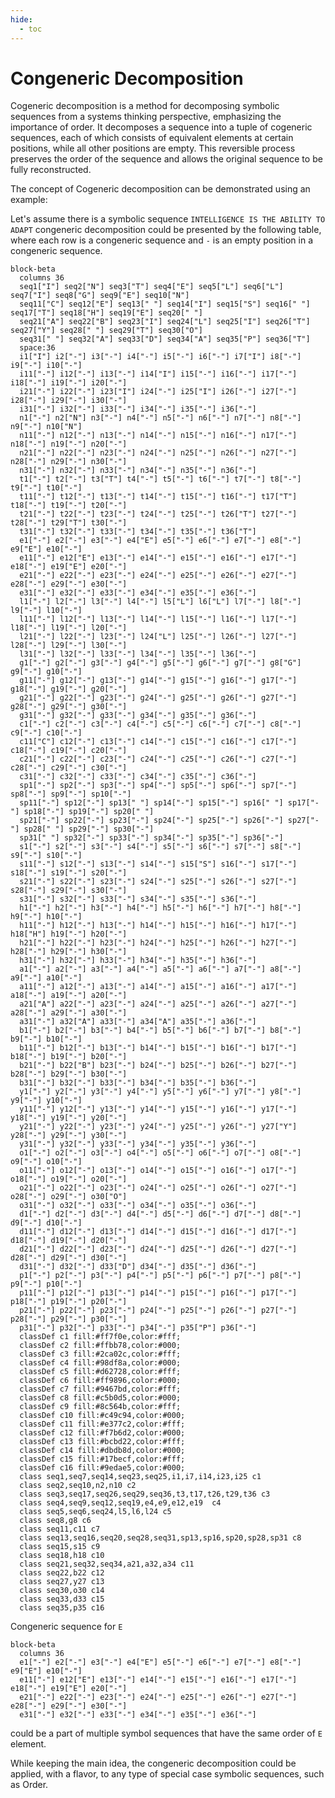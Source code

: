 ```yaml
---
hide:
  - toc
---
```

# Congeneric Decomposition

Cogeneric decomposition is a method for decomposing symbolic sequences from a systems thinking perspective,
emphasizing the importance of order. It decomposes a sequence into a tuple of cogeneric sequences,
each of which consists of equivalent elements at certain positions, while all other positions are empty.
This reversible process preserves the order of the sequence and allows the original sequence to be fully reconstructed.

The concept of Cogeneric decomposition can be demonstrated using an example:

Let's assume there is a symbolic sequence `INTELLIGENCE IS THE ABILITY TO ADAPT` congeneric decomposition
could be presented by the following table, where each row is a congeneric sequence and  `-` is an empty position in a congeneric sequence.

``` mermaid
block-beta
  columns 36
  seq1["I"] seq2["N"] seq3["T"] seq4["E"] seq5["L"] seq6["L"] seq7["I"] seq8["G"] seq9["E"] seq10["N"]
  seq11["C"] seq12["E"] seq13[" "] seq14["I"] seq15["S"] seq16[" "] seq17["T"] seq18["H"] seq19["E"] seq20[" "]
  seq21["A"] seq22["B"] seq23["I"] seq24["L"] seq25["I"] seq26["T"] seq27["Y"] seq28[" "] seq29["T"] seq30["O"]
  seq31[" "] seq32["A"] seq33["D"] seq34["A"] seq35["P"] seq36["T"]
  space:36
  i1["I"] i2["-"] i3["-"] i4["-"] i5["-"] i6["-"] i7["I"] i8["-"] i9["-"] i10["-"]
  i11["-"] i12["-"] i13["-"] i14["I"] i15["-"] i16["-"] i17["-"] i18["-"] i19["-"] i20["-"]
  i21["-"] i22["-"] i23["I"] i24["-"] i25["I"] i26["-"] i27["-"] i28["-"] i29["-"] i30["-"]
  i31["-"] i32["-"] i33["-"] i34["-"] i35["-"] i36["-"]
  n1["-"] n2["N"] n3["-"] n4["-"] n5["-"] n6["-"] n7["-"] n8["-"] n9["-"] n10["N"]
  n11["-"] n12["-"] n13["-"] n14["-"] n15["-"] n16["-"] n17["-"] n18["-"] n19["-"] n20["-"]
  n21["-"] n22["-"] n23["-"] n24["-"] n25["-"] n26["-"] n27["-"] n28["-"] n29["-"] n30["-"]
  n31["-"] n32["-"] n33["-"] n34["-"] n35["-"] n36["-"]
  t1["-"] t2["-"] t3["T"] t4["-"] t5["-"] t6["-"] t7["-"] t8["-"] t9["-"] t10["-"]
  t11["-"] t12["-"] t13["-"] t14["-"] t15["-"] t16["-"] t17["T"] t18["-"] t19["-"] t20["-"]
  t21["-"] t22["-"] t23["-"] t24["-"] t25["-"] t26["T"] t27["-"] t28["-"] t29["T"] t30["-"]
  t31["-"] t32["-"] t33["-"] t34["-"] t35["-"] t36["T"]
  e1["-"] e2["-"] e3["-"] e4["E"] e5["-"] e6["-"] e7["-"] e8["-"] e9["E"] e10["-"]
  e11["-"] e12["E"] e13["-"] e14["-"] e15["-"] e16["-"] e17["-"] e18["-"] e19["E"] e20["-"]
  e21["-"] e22["-"] e23["-"] e24["-"] e25["-"] e26["-"] e27["-"] e28["-"] e29["-"] e30["-"]
  e31["-"] e32["-"] e33["-"] e34["-"] e35["-"] e36["-"]
  l1["-"] l2["-"] l3["-"] l4["-"] l5["L"] l6["L"] l7["-"] l8["-"] l9["-"] l10["-"]
  l11["-"] l12["-"] l13["-"] l14["-"] l15["-"] l16["-"] l17["-"] l18["-"] l19["-"] l20["-"]
  l21["-"] l22["-"] l23["-"] l24["L"] l25["-"] l26["-"] l27["-"] l28["-"] l29["-"] l30["-"]
  l31["-"] l32["-"] l33["-"] l34["-"] l35["-"] l36["-"]
  g1["-"] g2["-"] g3["-"] g4["-"] g5["-"] g6["-"] g7["-"] g8["G"] g9["-"] g10["-"]
  g11["-"] g12["-"] g13["-"] g14["-"] g15["-"] g16["-"] g17["-"] g18["-"] g19["-"] g20["-"]
  g21["-"] g22["-"] g23["-"] g24["-"] g25["-"] g26["-"] g27["-"] g28["-"] g29["-"] g30["-"]
  g31["-"] g32["-"] g33["-"] g34["-"] g35["-"] g36["-"]
  c1["-"] c2["-"] c3["-"] c4["-"] c5["-"] c6["-"] c7["-"] c8["-"] c9["-"] c10["-"]
  c11["C"] c12["-"] c13["-"] c14["-"] c15["-"] c16["-"] c17["-"] c18["-"] c19["-"] c20["-"]
  c21["-"] c22["-"] c23["-"] c24["-"] c25["-"] c26["-"] c27["-"] c28["-"] c29["-"] c30["-"]
  c31["-"] c32["-"] c33["-"] c34["-"] c35["-"] c36["-"]
  sp1["-"] sp2["-"] sp3["-"] sp4["-"] sp5["-"] sp6["-"] sp7["-"] sp8["-"] sp9["-"] sp10["-"]
  sp11["-"] sp12["-"] sp13[" "] sp14["-"] sp15["-"] sp16[" "] sp17["-"] sp18["-"] sp19["-"] sp20[" "]
  sp21["-"] sp22["-"] sp23["-"] sp24["-"] sp25["-"] sp26["-"] sp27["-"] sp28[" "] sp29["-"] sp30["-"]
  sp31[" "] sp32["-"] sp33["-"] sp34["-"] sp35["-"] sp36["-"]
  s1["-"] s2["-"] s3["-"] s4["-"] s5["-"] s6["-"] s7["-"] s8["-"] s9["-"] s10["-"]
  s11["-"] s12["-"] s13["-"] s14["-"] s15["S"] s16["-"] s17["-"] s18["-"] s19["-"] s20["-"]
  s21["-"] s22["-"] s23["-"] s24["-"] s25["-"] s26["-"] s27["-"] s28["-"] s29["-"] s30["-"]
  s31["-"] s32["-"] s33["-"] s34["-"] s35["-"] s36["-"]
  h1["-"] h2["-"] h3["-"] h4["-"] h5["-"] h6["-"] h7["-"] h8["-"] h9["-"] h10["-"]
  h11["-"] h12["-"] h13["-"] h14["-"] h15["-"] h16["-"] h17["-"] h18["H"] h19["-"] h20["-"]
  h21["-"] h22["-"] h23["-"] h24["-"] h25["-"] h26["-"] h27["-"] h28["-"] h29["-"] h30["-"]
  h31["-"] h32["-"] h33["-"] h34["-"] h35["-"] h36["-"]
  a1["-"] a2["-"] a3["-"] a4["-"] a5["-"] a6["-"] a7["-"] a8["-"] a9["-"] a10["-"]
  a11["-"] a12["-"] a13["-"] a14["-"] a15["-"] a16["-"] a17["-"] a18["-"] a19["-"] a20["-"]
  a21["A"] a22["-"] a23["-"] a24["-"] a25["-"] a26["-"] a27["-"] a28["-"] a29["-"] a30["-"]
  a31["-"] a32["A"] a33["-"] a34["A"] a35["-"] a36["-"]
  b1["-"] b2["-"] b3["-"] b4["-"] b5["-"] b6["-"] b7["-"] b8["-"] b9["-"] b10["-"]
  b11["-"] b12["-"] b13["-"] b14["-"] b15["-"] b16["-"] b17["-"] b18["-"] b19["-"] b20["-"]
  b21["-"] b22["B"] b23["-"] b24["-"] b25["-"] b26["-"] b27["-"] b28["-"] b29["-"] b30["-"]
  b31["-"] b32["-"] b33["-"] b34["-"] b35["-"] b36["-"]
  y1["-"] y2["-"] y3["-"] y4["-"] y5["-"] y6["-"] y7["-"] y8["-"] y9["-"] y10["-"]
  y11["-"] y12["-"] y13["-"] y14["-"] y15["-"] y16["-"] y17["-"] y18["-"] y19["-"] y20["-"]
  y21["-"] y22["-"] y23["-"] y24["-"] y25["-"] y26["-"] y27["Y"] y28["-"] y29["-"] y30["-"]
  y31["-"] y32["-"] y33["-"] y34["-"] y35["-"] y36["-"]
  o1["-"] o2["-"] o3["-"] o4["-"] o5["-"] o6["-"] o7["-"] o8["-"] o9["-"] o10["-"]
  o11["-"] o12["-"] o13["-"] o14["-"] o15["-"] o16["-"] o17["-"] o18["-"] o19["-"] o20["-"]
  o21["-"] o22["-"] o23["-"] o24["-"] o25["-"] o26["-"] o27["-"] o28["-"] o29["-"] o30["O"]
  o31["-"] o32["-"] o33["-"] o34["-"] o35["-"] o36["-"]
  d1["-"] d2["-"] d3["-"] d4["-"] d5["-"] d6["-"] d7["-"] d8["-"] d9["-"] d10["-"]
  d11["-"] d12["-"] d13["-"] d14["-"] d15["-"] d16["-"] d17["-"] d18["-"] d19["-"] d20["-"]
  d21["-"] d22["-"] d23["-"] d24["-"] d25["-"] d26["-"] d27["-"] d28["-"] d29["-"] d30["-"]
  d31["-"] d32["-"] d33["D"] d34["-"] d35["-"] d36["-"]
  p1["-"] p2["-"] p3["-"] p4["-"] p5["-"] p6["-"] p7["-"] p8["-"] p9["-"] p10["-"]
  p11["-"] p12["-"] p13["-"] p14["-"] p15["-"] p16["-"] p17["-"] p18["-"] p19["-"] p20["-"]
  p21["-"] p22["-"] p23["-"] p24["-"] p25["-"] p26["-"] p27["-"] p28["-"] p29["-"] p30["-"]
  p31["-"] p32["-"] p33["-"] p34["-"] p35["P"] p36["-"]
  classDef c1 fill:#ff7f0e,color:#fff;
  classDef c2 fill:#ffbb78,color:#000;
  classDef c3 fill:#2ca02c,color:#fff;
  classDef c4 fill:#98df8a,color:#000;
  classDef c5 fill:#d62728,color:#fff;
  classDef c6 fill:#ff9896,color:#000;
  classDef c7 fill:#9467bd,color:#fff;
  classDef c8 fill:#c5b0d5,color:#000;
  classDef c9 fill:#8c564b,color:#fff;
  classDef c10 fill:#c49c94,color:#000;
  classDef c11 fill:#e377c2,color:#fff;
  classDef c12 fill:#f7b6d2,color:#000;
  classDef c13 fill:#bcbd22,color:#fff;
  classDef c14 fill:#dbdb8d,color:#000;
  classDef c15 fill:#17becf,color:#fff;
  classDef c16 fill:#9edae5,color:#000;
  class seq1,seq7,seq14,seq23,seq25,i1,i7,i14,i23,i25 c1
  class seq2,seq10,n2,n10 c2
  class seq3,seq17,seq26,seq29,seq36,t3,t17,t26,t29,t36 c3
  class seq4,seq9,seq12,seq19,e4,e9,e12,e19  c4
  class seq5,seq6,seq24,l5,l6,l24 c5
  class seq8,g8 c6
  class seq11,c11 c7
  class seq13,seq16,seq20,seq28,seq31,sp13,sp16,sp20,sp28,sp31 c8
  class seq15,s15 c9
  class seq18,h18 c10
  class seq21,seq32,seq34,a21,a32,a34 c11
  class seq22,b22 c12
  class seq27,y27 c13
  class seq30,o30 c14
  class seq33,d33 c15
  class seq35,p35 c16
```

Congeneric sequence for `E`
``` mermaid
block-beta
  columns 36
  e1["-"] e2["-"] e3["-"] e4["E"] e5["-"] e6["-"] e7["-"] e8["-"] e9["E"] e10["-"]
  e11["-"] e12["E"] e13["-"] e14["-"] e15["-"] e16["-"] e17["-"] e18["-"] e19["E"] e20["-"]
  e21["-"] e22["-"] e23["-"] e24["-"] e25["-"] e26["-"] e27["-"] e28["-"] e29["-"] e30["-"]
  e31["-"] e32["-"] e33["-"] e34["-"] e35["-"] e36["-"]
```


could be a part of multiple symbol sequences that have the same order of `E` element.

While keeping the main idea, the congeneric decomposition could be applied, with a flavor, to any type of special case symbolic sequences, such as Order.

<!-- TODO: Add example of congeneric decomposition code -->

<style>
.md-typeset table:not([class]) th {
    min-width: 0 !important;
}

.md-typeset td:not([class]):not(:last-child), .md-typeset th:not([class]):not(:last-child) {
    border-right: .05rem solid var(--md-typeset-table-color);
}

.md-typeset td, .md-typeset th {
    padding-left: 0.4em !important;
    padding-right: 0.4em !important;
    padding-top: 0.1em !important;
    padding-bottom: 0.1em !important;
    text-align: center !important;
}
</style>

